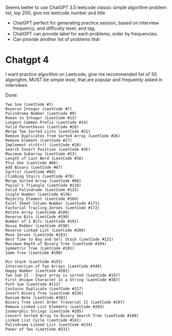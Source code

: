 

Seems better to use ChatGPT 3.5
leetcode classic simple algorithm problem list, top 200, give me leetcode number and title


*  ChatGPT perfect for generating practice session, based on interview frequency, and difficulty level, and tag.
*  ChatGPT can provide label for each problems, order by frequencies. 
*  Can provide another list of problems that 

# Chatgpt 4 

I want practice algorithm on Leetcode, give me recommended list of 30 algorighm, MUST be simple level,  that are popular and frequently asked in interviews


Done:
```
Two Sum (LeetCode #1)
Reverse Integer (LeetCode #7)
Palindrome Number (LeetCode #9)
Roman to Integer (LeetCode #13)
Longest Common Prefix (LeetCode #14)
Valid Parentheses (LeetCode #20)
Merge Two Sorted Lists (LeetCode #21)
Remove Duplicates from Sorted Array (LeetCode #26)
Remove Element (LeetCode #27)
Implement strStr() (LeetCode #28)
Search Insert Position (LeetCode #35)
Maximum Subarray (LeetCode #53)
Length of Last Word (LeetCode #58)
Plus One (LeetCode #66)
Add Binary (LeetCode #67)
Sqrt(x) (LeetCode #69)
Climbing Stairs (LeetCode #70)
Merge Sorted Array (LeetCode #88)
Pascal's Triangle (LeetCode #118)
Valid Palindrome (LeetCode #125)
Single Number (LeetCode #136)
Majority Element (LeetCode #169)
Excel Sheet Column Number (LeetCode #171)
Factorial Trailing Zeroes (LeetCode #172)
Rotate Array (LeetCode #189)
Reverse Bits (LeetCode #190)
Number of 1 Bits (LeetCode #191)
House Robber (LeetCode #198)
Reverse Linked List (LeetCode #206)
Move Zeroes (LeetCode #283)
Best Time to Buy and Sell Stock (LeetCode #121)
Maximum Depth of Binary Tree (LeetCode #104)
Symmetric Tree (LeetCode #101)
Same Tree (LeetCode #100)
```

```
Min Stack (LeetCode #155)
Intersection of Two Arrays (LeetCode #349)
Happy Number (LeetCode #202)
Two Sum II - Input array is sorted (LeetCode #167)
First Unique Character in a String (LeetCode #387)
Path Sum (LeetCode #112)
Contains Duplicate (LeetCode #217)
Invert Binary Tree (LeetCode #226)
Ransom Note (LeetCode #383)
Binary Tree Level Order Traversal II (LeetCode #107)
Remove Linked List Elements (LeetCode #203)
Isomorphic Strings (LeetCode #205)
Convert Sorted Array to Binary Search Tree (LeetCode #108)
Linked List Cycle (LeetCode #141)
Palindrome Linked List (LeetCode #234)
Power of Two (LeetCode #231)
```